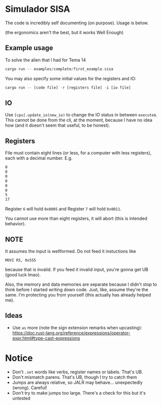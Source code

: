 # Simulador SISA

The code is incredibly self documenting (on purpose). Usage is below.

(the ergonomics aren't the best, but it works Well Enough)

## Example usage
To solve the alien that I had for Tema 14 
```rs
cargo run -- examples/complete/first_example.sisa
```

You may also specify some initial values for the registers and IO:

```rs
cargo run -- [code file] -r [registers file] -i [io file]
```


## IO
Use `[cpu].update_io(new_io)` to change the IO status in between `execute`s. This cannot be done
from the cli, at the moment, because I have no idea how (and it doesn't seem that useful, to be 
honest).

## Registers
File must contain eight lines (or less, for a computer with less registers), each with a decimal number. E.g.
```txt
0
0
0
0
0
0
5
17
```

Register `6` will hold `0x0005` and Register `7` will hold `0x0011`.

You cannot use more than eight registers, it will abort (this is intended behavior).

## NOTE
It assumes the input is wellformed. Do not feed it instuctions like

`MOVI R5, 0x555`

because that is invalid. If you feed it invalid input, you're gonna get UB (good luck lmao).

Also, the memory and data memories are separate because I didn't stop to think before I started 
writing down code. Just, like, assume they're the same. I'm protecting you from yourself (this actually
has already helped me).

## Ideas
- Use `as` more (note the sign extension remarks when upcasting): https://doc.rust-lang.org/reference/expressions/operator-expr.html#type-cast-expressions


# Notice
- Don't `.set` words like verbs, register names or labels. That's UB.
- Don't mismatch parens. That's UB, though I try to catch them
- Jumps are always relative, so JALR may behave... unexpectedly (wrong). Careful!
- Don't try to make jumps too large. There's a check for this but it's untested
